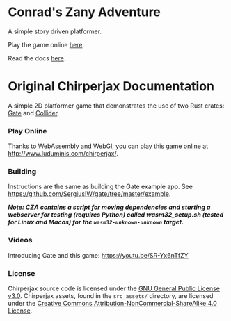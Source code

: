 # Conrad's Zany Adventure
A simple story driven platformer.

Play the game online [here](https://jpspadaro.github.io/cza/game).

Read the docs [here](https://jpspadaro.github.io/cza/chirperjax).

# Original Chirperjax Documentation
A simple 2D platformer game that demonstrates the use of two Rust crates:
[Gate](https://crates.io/crates/gate) and [Collider](https://crates.io/crates/collider).

### Play Online

Thanks to WebAssembly and WebGl, you can play this game online at
<http://www.luduminis.com/chirperjax/>.

### Building

Instructions are the same as building the Gate example app.
See <https://github.com/SergiusIW/gate/tree/master/example>.

***Note: CZA contains a script for moving dependencies and starting a webserver for testing (requires Python) called wasm32_setup.sh (tested for Linux and Macos) for the `wasm32-unknown-unknown` target.***

### Videos

Introducing Gate and this game: https://youtu.be/SR-Yx6nTfZY

### License

Chirperjax source code is licensed under the
[GNU General Public License v3.0](https://www.gnu.org/licenses/gpl-3.0.en.html).
Chirperjax assets, found in the `src_assets/` directory, are licensed under the
[Creative Commons Attribution-NonCommercial-ShareAlike 4.0 License](https://creativecommons.org/licenses/by-nc-sa/4.0/).
